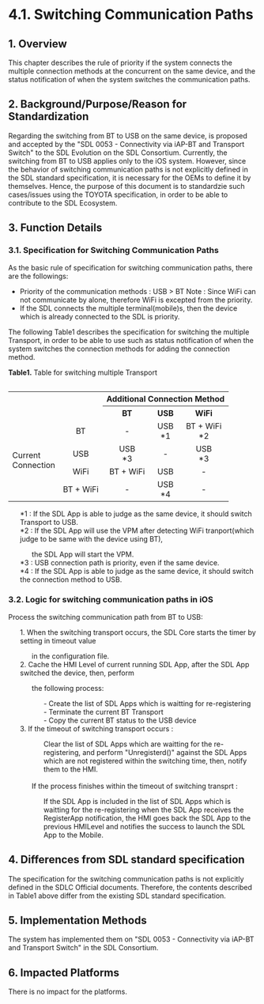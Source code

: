 # 4.1. Switching Communication Paths

## 1. Overview
This chapter describes the rule of priority if the system connects the multiple connection methods at the concurrent on the same device, and the status notification of when the system switches the communication paths.

## 2. Background/Purpose/Reason for Standardization
Regarding the switching from BT to USB on the same device, is proposed and accepted by the "SDL 0053 - Connectivity via iAP-BT and Transport Switch" to the SDL Evolution on the SDL Consortium.
Currently, the switching from BT to USB applies only to the iOS system.
However, since the behavior of switching communication paths is not explicitly defined in the SDL standard specification, it is necessary for the OEMs to define it by themselves.
Hence, the purpose of this document is to standardzie such cases/issues using the TOYOTA specification, in order to be able to contribute to the SDL Ecosystem.

## 3. Function Details
### 3.1. Specification for Switching Communication Paths
As the basic rule of specification for switching communication paths, there are the followings:
- Priority of the communication methods : USB > BT
Note : Since WiFi can not communicate by alone, therefore WiFi is excepted from the priority.
- If the SDL connects the multiple terminal(mobile)s,  then the device which is already connected to the SDL is priority.

The following Table1 describes the specification for switching the multiple Transport, in order to be able to use such as status notification of when the system switches the connection methods for adding the connection method.

**Table1.** Table for switching multiple Transport

<table align="left">
<tr><th colspan="2" rowspan="2"></th><th colspan="3"> Additional Connection Method </th></tr>

<tr><th> BT </th><th> USB </th><th> WiFi </th></tr>

<tr><td rowspan="4"> Current <br>Connection </td><td align="center"> BT </td><td align="center"> - </td><td align="center"> USB<br>*1 </td><td align="center"> BT + WiFi<br>*2 </td></tr>

<tr><td align="center"> USB </td><td align="center"> USB<br>*3 </td><td align="center"> - </td><td align="center"> USB<br>*3 </td></tr>

<tr><td align="center"> WiFi </td><td align="center"> BT + WiFi </td><td align="center"> USB </td><td align="center"> - </td></tr>

<tr><td align="center"> BT + WiFi </td><td align="center"> - </td><td align="center"> USB<br>*4 </td><td align="center"> - </td></tr>
</table>
<ol>
*1 : If the SDL App is able to judge as the same device, it should switch Transport to USB.<br>
*2 : If the SDL App will use the VPM after detecting WiFi tranport(which judge to be same with the device using BT), 
<ol>
the SDL App will start the VPM.<br>
</ol>
*3 : USB connection path is priority, even if the same device.<br>
*4 : If the SDL App is able to judge as the same device, it should switch the connection method to USB.
</ol>

### 3.2. Logic for switching communication paths in iOS
Process the switching communication path from BT to USB:
<ol>
1. When the switching transport occurs, the SDL Core starts the timer by setting in timeout value <br><ol>in the configuration file.</ol>
2. Cache the HMI Level of current running SDL App, after the SDL App switched the device, then, perform <br><ol>the following process:
<ol>
- Create the list of SDL Apps which is waitting for re-registering<br>
- Terminate the current BT Transport<br>
- Copy the current BT status to the USB device
</ol>
</ol>
3. If the timeout of switching transport occurs : <ol><ol>Clear the list of SDL Apps which are waitting for the re-registering, and perform "Unregisterd()" against the SDL Apps which are not registered within the switching time, then, notify them to the HMI.</ol><br>
If the process finishes within the timeout of switching transprt : <ol>If the SDL App is included in the list of SDL Apps which is waitting for the re-registering when the SDL App receives the RegisterApp notification, the HMI goes back the SDL App to the previous HMILevel and notifies the success to launch the SDL App to the Mobile.
</ol>
</ol>
</ol>

## 4. Differences from SDL standard specification
The specification for the switching communication paths is not explicitly defined in the SDLC Official documents.
Therefore, the contents described in Table1 above differ from the existing SDL standard specification.

## 5. Implementation Methods
The system has implemented them on "SDL 0053 - Connectivity via iAP-BT and Transport Switch" in the SDL Consortium.

## 6. Impacted Platforms
There is no impact for the platforms.

